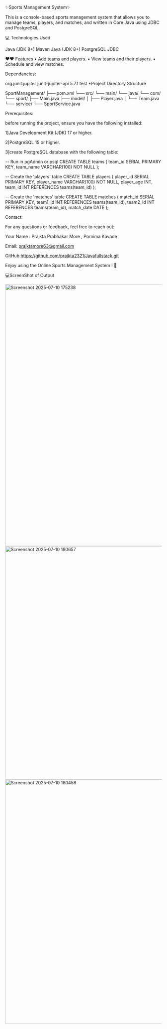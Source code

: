 ✨Sports Management System✨

This is a console-based sports management system that allows you to manage teams, players, and matches, and written in Core Java using JDBC and PostgreSQL.

💻 Technologies Used:

Java (JDK 8+) Maven Java (JDK 8+) PostgreSQL JDBC

❤️❤️ Features
• Add teams and players.
• View teams and their players.
• Schedule and view matches.

Dependancies:

org.junit.jupiter junit-jupiter-api 5.7.1 test
*Project Directory Structure

SportManagement/
├── pom.xml
└── src/
    └── main/
        └── java/
            └── com/
                └── sport/
                    ├── Main.java
                    ├── model/
                    │   ├── Player.java
                    │   └── Team.java
                    └── service/
                        └── SportService.java

Prerequisites: 

before running the project, ensure you have the following installed:

1]Java Development Kit (JDK) 17 or higher.

2]PostgreSQL 15 or higher.

3]create PostgreSQL database with the following table:

-- Run in pgAdmin or psql
CREATE TABLE teams (
team_id SERIAL PRIMARY KEY,
team_name VARCHAR(100) NOT NULL
);

-- Create the 'players' 
table CREATE TABLE players (
player_id SERIAL PRIMARY KEY, 
player_name VARCHAR(100) NOT NULL,
player_age INT,
team_id INT REFERENCES teams(team_id)
);

-- Create the 'matches' 
table CREATE TABLE matches ( 
match_id SERIAL PRIMARY KEY,
team1_id INT REFERENCES teams(team_id),
team2_id INT REFERENCES teams(team_id),
match_date DATE );

Contact:

For any questions or feedback, feel free to reach out:

Your Name : Prajkta Prabhakar More , Pornima Kavade

Email: prajktamore63@gmail.com

GitHub:https://github.com/prajkta2321/Javafullstack.git

Enjoy using the Online Sports Management System ! 🚀

💻ScreenShot of Output 

<img width="950" height="841" alt="Screenshot 2025-07-10 175238" src="https://github.com/user-attachments/assets/19231aaf-fc50-4fbb-9250-d650fa43c08d" />
<img width="761" height="749" alt="Screenshot 2025-07-10 180657" src="https://github.com/user-attachments/assets/4e1dd7c9-da67-498b-8e4d-8c1ec807a2c1" />

<img width="946" height="785" alt="Screenshot 2025-07-10 180458" src="https://github.com/user-attachments/assets/238f2a34-a787-4450-b27f-21de8444ea70" />



